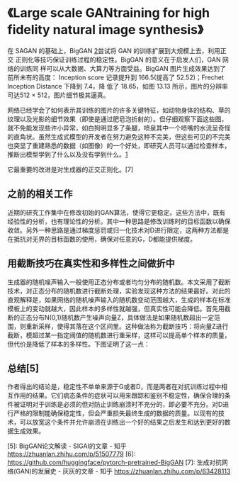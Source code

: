 

<!--
 * @version:
 * @Author:  StevenJokess https://github.com/StevenJokess
 * @Date: 2020-10-16 20:56:48
 * @LastEditors:  StevenJokess https://github.com/StevenJokess
 * @LastEditTime: 2020-12-31 18:41:39
 * @Description:
 * @TODO::
 * @Reference:
-->

# 《Large scale GANtraining for high fidelity natural image synthesis》


在 SAGAN 的基础上，BigGAN [2]尝试将 GAN 的训练扩展到大规模上去，利用正交 正则化等技巧保证训练过程的稳定性。BigGAN 的意义在于启发人们，GAN 网络的训练同 样可以从大数据、大算力等方面受益。BigGAN 图片生成效果达到了前所未有的高度： Inception score 记录提升到 166.5(提高了 52.52)；Frechet Inception Distance 下降到 7.4，降 低了 18.65，如图 13.13 所示，图片的分辨率可达512 × 512，图片细节极其逼真。

网络已经学会了如何表示其训练的图片的许多关键特征，如动物身体的结构、草的纹理以及光影的细节效果（即使是通过肥皂泡折射的）。但仔细观察下面这些图，就不免能发现些许小异常，如白狗明显多了条腿，喷泉其中一个喷嘴的水流呈奇怪的直角状。虽然生成式模型的开发者在努力避免这种不完美，但这些可见的不完美也突显了重建熟悉的数据（如图像）的一个好处，即研究人员可以通过检查样本，推断出模型学到了什么以及没有学到什么。[1]

它最重要的改进是对生成器的正交正则化。[7]

## 之前的相关工作

近期的研究工作集中在修改初始的GAN算法，使得它更稳定。这些方法中，既有经验性的分析，也有理论性的分析。其中一种思路是修改训练时的目标函数以确保收敛。另外一种思路是通过梯度惩罚或归一化技术对D进行限定，这两种方法都是在抵抗对无界的目标函数的使用，确保对任意的G，D都能提供梯度。


## 用截断技巧在真实性和多样性之间做折中

生成器的随机噪声输入一般使用正态分布或者均匀分布的随机数。本文采用了截断技术，对正态分布的随机数进行截断处理，实验发现这种方法的结果最好。对此的直观解释是，如果网络的随机噪声输入的随机数变动范围越大，生成的样本在标准模板上的变动就越大，因此样本的多样性就越强，但真实性可能会降低。首先用截断的正态分布N(0,1)随机数产生噪声向量Z，具体做法是如果随机数超出一定范围，则重新采样，使得其落在这个区间里。这种做法称为截断技巧：将向量Z进行截断，模超过某一指定阈值的随机数进行重采样，这样可以提高单个样本的质量，但代价是降低了样本的多样性。下图证明了这一点：



## 总结[5]

作者得出的结论是，稳定性不单单来源于G或者D，而是两者在对抗训练过程中相互作用的结果。它们病态条件的症状可以用来跟踪和鉴别不稳定性，确保合理的条件被证明对于训练是必须的但对防止训练崩溃时不充分的，即必要不充分。对D进行严格的限制能确保稳定性，但会严重损失最终生成的数据的质量。以现有的技术，可以放宽这个条件并允许崩溃在训练出一个好的结果之后发生和达到更好的数据生成效果。



[1]: https://www.leiphone.com/news/201904/LhyoY2oy3cC5MzII.html
[2]: https://github.com/huggingface/pytorch-pretrained-BigGAN
[3]: https://github.com/anhtuan85/Generative-Adversarial-Networks-GANs-Specialization/blob/main/Course%202%20-%20Build%20Better%20Generative%20Adversarial%20Networks%20(GANs)/Week%203/BigGAN.ipynb
[4]: https://github.com/ajbrock/BigGAN-PyTorch
[5]: BigGAN论文解读 - SIGAI的文章 - 知乎
https://zhuanlan.zhihu.com/p/51507779
[6]: https://github.com/huggingface/pytorch-pretrained-BigGAN
[7]: 生成对抗网络(GAN)的发展史 - 灰灰的文章 - 知乎 https://zhuanlan.zhihu.com/p/63428113
